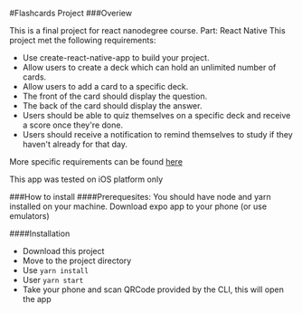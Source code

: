 #Flashcards Project
###Overiew

This is a final project for react nanodegree course. Part: React Native
This project met the following requirements: 
- Use create-react-native-app to build your project.
- Allow users to create a deck which can hold an unlimited number of cards.
- Allow users to add a card to a specific deck.
- The front of the card should display the question.
- The back of the card should display the answer.
- Users should be able to quiz themselves on a specific deck and receive a score once they're done.
- Users should receive a notification to remind themselves to study if they haven't already for that day.

More specific requirements can be found [here](https://review.udacity.com/#!/rubrics/1021/view)

This app was tested on iOS platform only


###How to install
####Prerequesites: 
You should have node and yarn installed on your machine.
Download expo app to your phone (or use emulators)

####Installation
- Download this project
- Move to the project directory
- Use <code>yarn install</code>
- User <code>yarn start</code>
- Take your phone and scan QRCode provided by the CLI, this will open the app

